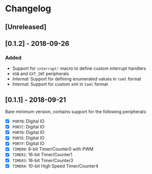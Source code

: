 # Changelog

## [Unreleased]

## [0.1.2] - 2018-09-26
### Added
- Support for `interrupt!` macro to define custom interrupt handlers
- `USB` and `EXT_INT` peripherals
- *Internal*: Support for defining enumerated values in `toml` format
- *Internal*: Support for custom xml in `toml` format


## [0.1.1] - 2018-09-21
Bare minimum version, contains support for the following peripherals:

- [x] `PORTB`: Digital IO
- [x] `PORTC`: Digital IO
- [x] `PORTD`: Digital IO
- [x] `PORTE`: Digital IO
- [x] `PORTF`: Digital IO
- [x] `TIMER0`: 8-bit Timer/Counter0 with PWM
- [x] `TIMER1`: 16-bit Timer/Counter1
- [x] `TIMER3`: 16-bit Timer/Counter3
- [x] `TIMER4`: 10-bit High Speed Timer/Counter4
